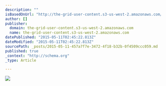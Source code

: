 ```yaml
---
description: ""
isBasedOnUrl: "http://the-grid-user-content.s3-us-west-2.amazonaws.com/b1e2973c-f754-42c3-b0ab-2726507c2dd8.jpg"
author: []
publisher:
  domain: the-grid-user-content.s3-us-west-2.amazonaws.com
  name: the-grid-user-content.s3-us-west-2.amazonaws.com
datePublished: "2015-05-11T02:45:22.813Z"
dateModified: "2015-05-11T02:45:22.813Z"
sourcePath: _posts/2015-05-11-457a7f7e-3472-4f18-b32b-0f4509ccc059.md
published: true
_context: "http://schema.org"
_type: Article

---
```

![](http://the-grid-user-content.s3-us-west-2.amazonaws.com/b1e2973c-f754-42c3-b0ab-2726507c2dd8.jpg)